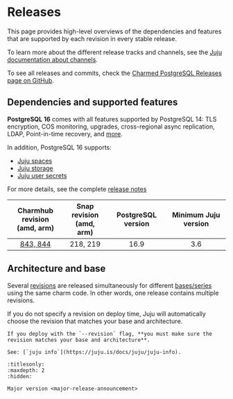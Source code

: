 # Releases

This page provides high-level overviews of the dependencies and features that are supported by each revision in every stable release.

To learn more about the different release tracks and channels, see the [Juju documentation about channels](https://documentation.ubuntu.com/juju/3.6/reference/charm/#risk).

To see all releases and commits, check the [Charmed PostgreSQL Releases page on GitHub](https://github.com/canonical/postgresql-operator/releases).

## Dependencies and supported features

**PostgreSQL 16** comes with all features supported by PostgreSQL 14: TLS encryption, COS monitoring, upgrades, cross-regional async replication, LDAP, Point-in-time recovery, and [more](postgresql-14:reference/releases). 

In addition, PostgreSQL 16 supports:
* [Juju spaces](/how-to/deploy/juju-spaces)
* [Juju storage](/how-to/deploy/juju-storage)
* [Juju user secrets](https://documentation.ubuntu.com/juju/latest/reference/secret/index.html#user)

For more details, see the complete [release notes](https://github.com/canonical/postgresql-operator/releases/tag/v16%2F1.59.0)

| Charmhub revision</br>(amd, arm) | Snap revision</br>(amd, arm) | PostgreSQL version | Minimum Juju version |
|:----------------------------:|:------------------------:|:------------------:|:--------------------:|
|           [843, 844]         |         218, 219         |        16.9        |         3.6        | 

## Architecture and base

Several [revisions](https://documentation.ubuntu.com/juju/3.6/reference/charm/#charm-revision) are released simultaneously for different [bases/series](https://juju.is/docs/juju/base) using the same charm code. In other words, one release contains multiple revisions.

If you do not specify a revision on deploy time, Juju will automatically choose the revision that matches your base and architecture.

```{caution}
If you deploy with the `--revision` flag, **you must make sure the revision matches your base and architecture**. 

See: [`juju info`](https://juju.is/docs/juju/juju-info).
```

<!--Links-->
[check]: https://img.icons8.com/color/20/checkmark--v1.png

[843, 844]: https://github.com/canonical/postgresql-operator/releases/tag/v16%2F1.59.0

```{toctree}
:titlesonly:
:maxdepth: 2
:hidden:

Major version <major-release-announcement>
```